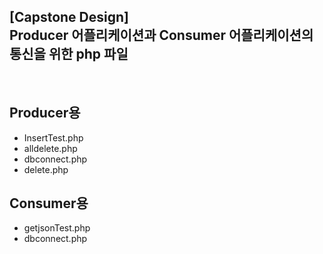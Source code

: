 ## [Capstone Design] </br>Producer 어플리케이션과 Consumer 어플리케이션의 통신을 위한 php 파일
</br>

## Producer용
- InsertTest.php
- alldelete.php
- dbconnect.php
- delete.php

## Consumer용
- getjsonTest.php
- dbconnect.php
